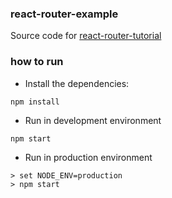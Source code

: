 ### react-router-example

Source code for [react-router-tutorial](https://github.com/reactjs/react-router-tutorial)

### how to run

+ Install the dependencies:
```
npm install
```

+ Run in development environment
```
npm start
```

+ Run in production environment
```
> set NODE_ENV=production
> npm start
```
